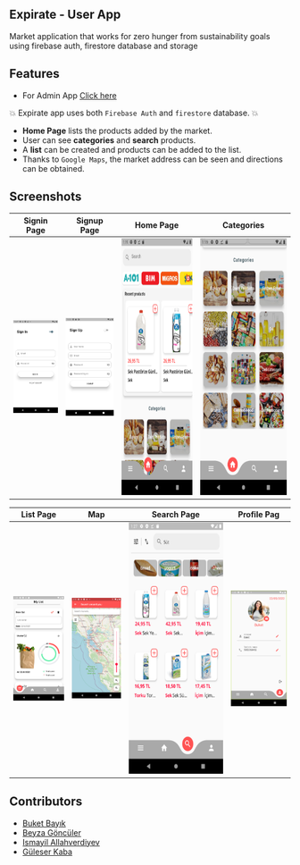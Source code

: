 ## Expirate - User App

Market application that works for zero hunger from sustainability goals using firebase auth, firestore database and storage

## Features
* For Admin App [Click here](https://github.com/UNIGIBBS/Expirate-Admin_App)

:boom: Expirate app uses both `Firebase Auth` and `firestore` database. :boom:
* **Home Page** lists the products added by the market.
* User can see **categories** and **search** products.
* A **list** can be created and products can be added to the list.
* Thanks to `Google Maps`, the market address can be seen and directions can be obtained.

## Screenshots

Signin Page                |  Signup Page              |Home Page                  | Categories         
:-------------------------:|:-------------------------:|:------------------:|:-------------------------:
![](https://github.com/UNIGIBBS/Expirate-User_app/blob/master/images/Sign%20In%20Page.png?raw=true)|![](https://github.com/UNIGIBBS/Expirate-User_app/blob/master/images/Sign%20Up%20Page.png?raw=true)|<a href="url"><img src="https://github.com/UNIGIBBS/Expirate-User_app/blob/master/images/Home%20Page.png" height="460" width="1100"></a>|<a href="url"><img src="https://github.com/UNIGIBBS/Expirate-User_app/blob/master/images/Categories.png?raw=true" height="460" width="1050"></a>|




List Page                  | Map                       | Search Page              | Profile Pag                  
:-------------------------:|:-------------------------:|:-------------------------:|:-------------------------:
![](https://github.com/UNIGIBBS/Expirate-User_app/blob/master/images/List%20Page.png?raw=true)|![](https://github.com/UNIGIBBS/Expirate-User_app/blob/master/images/map.png?raw=true)|<a href="url"><img src="https://github.com/UNIGIBBS/Expirate-User_app/blob/master/images/Search%20Page.png?raw=true" height="450" width="1030"></a>|![](https://github.com/UNIGIBBS/Expirate-User_app/blob/master/images/Profile%20Page.png?raw=true)|



## Contributors
* [Buket Bayık](https://github.com/buketbyk)
* [Beyza Göncüler](https://github.com/BeyzaGonculer)
* [Ismayil Allahverdiyev](https://github.com/ismayil-allahverdiyev)
* [Güleser Kaba](https://github.com/guleserkaba)




